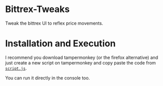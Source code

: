 # Bittrex-Tweaks
Tweak the bittrex UI to reflex price movements.

# Installation and Execution

I recommend you download tampermonkey (or the firefox alternative) and just create a new script on tampermonkey and copy paste the code from [`script.js`](script.js).

You can run it directly in the console too.
